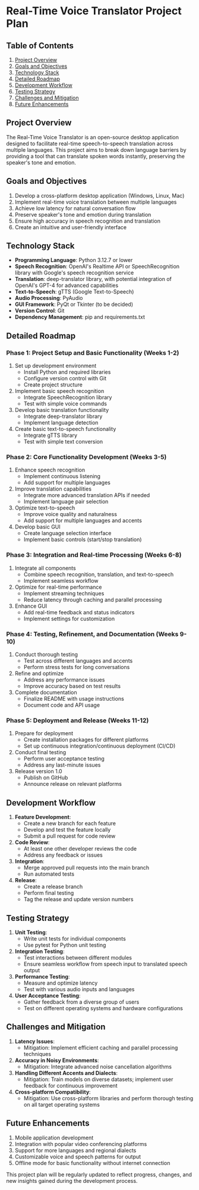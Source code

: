 # Real-Time Voice Translator Project Plan

## Table of Contents
1. [Project Overview](#project-overview)
2. [Goals and Objectives](#goals-and-objectives)
3. [Technology Stack](#technology-stack)
4. [Detailed Roadmap](#detailed-roadmap)
5. [Development Workflow](#development-workflow)
6. [Testing Strategy](#testing-strategy)
7. [Challenges and Mitigation](#challenges-and-mitigation)
8. [Future Enhancements](#future-enhancements)

## Project Overview

The Real-Time Voice Translator is an open-source desktop application designed to facilitate real-time speech-to-speech translation across multiple languages. This project aims to break down language barriers by providing a tool that can translate spoken words instantly, preserving the speaker's tone and emotion.

## Goals and Objectives

1. Develop a cross-platform desktop application (Windows, Linux, Mac)
2. Implement real-time voice translation between multiple languages
3. Achieve low latency for natural conversation flow
4. Preserve speaker's tone and emotion during translation
5. Ensure high accuracy in speech recognition and translation
6. Create an intuitive and user-friendly interface

## Technology Stack

- **Programming Language**: Python 3.12.7 or lower
- **Speech Recognition**: OpenAI's Realtime API or SpeechRecognition library with Google's speech recognition service
- **Translation**: deep-translator library, with potential integration of OpenAI's GPT-4 for advanced capabilities
- **Text-to-Speech**: gTTS (Google Text-to-Speech)
- **Audio Processing**: PyAudio
- **GUI Framework**: PyQt or Tkinter (to be decided)
- **Version Control**: Git
- **Dependency Management**: pip and requirements.txt

## Detailed Roadmap

### Phase 1: Project Setup and Basic Functionality (Weeks 1-2)
1. Set up development environment
   - Install Python and required libraries
   - Configure version control with Git
   - Create project structure
2. Implement basic speech recognition
   - Integrate SpeechRecognition library
   - Test with simple voice commands
3. Develop basic translation functionality
   - Integrate deep-translator library
   - Implement language detection
4. Create basic text-to-speech functionality
   - Integrate gTTS library
   - Test with simple text conversion

### Phase 2: Core Functionality Development (Weeks 3-5)
1. Enhance speech recognition
   - Implement continuous listening
   - Add support for multiple languages
2. Improve translation capabilities
   - Integrate more advanced translation APIs if needed
   - Implement language pair selection
3. Optimize text-to-speech
   - Improve voice quality and naturalness
   - Add support for multiple languages and accents
4. Develop basic GUI
   - Create language selection interface
   - Implement basic controls (start/stop translation)

### Phase 3: Integration and Real-time Processing (Weeks 6-8)
1. Integrate all components
   - Combine speech recognition, translation, and text-to-speech
   - Implement seamless workflow
2. Optimize for real-time performance
   - Implement streaming techniques
   - Reduce latency through caching and parallel processing
3. Enhance GUI
   - Add real-time feedback and status indicators
   - Implement settings for customization

### Phase 4: Testing, Refinement, and Documentation (Weeks 9-10)
1. Conduct thorough testing
   - Test across different languages and accents
   - Perform stress tests for long conversations
2. Refine and optimize
   - Address any performance issues
   - Improve accuracy based on test results
3. Complete documentation
   - Finalize README with usage instructions
   - Document code and API usage

### Phase 5: Deployment and Release (Weeks 11-12)
1. Prepare for deployment
   - Create installation packages for different platforms
   - Set up continuous integration/continuous deployment (CI/CD)
2. Conduct final testing
   - Perform user acceptance testing
   - Address any last-minute issues
3. Release version 1.0
   - Publish on GitHub
   - Announce release on relevant platforms

## Development Workflow

1. **Feature Development**:
   - Create a new branch for each feature
   - Develop and test the feature locally
   - Submit a pull request for code review
2. **Code Review**:
   - At least one other developer reviews the code
   - Address any feedback or issues
3. **Integration**:
   - Merge approved pull requests into the main branch
   - Run automated tests
4. **Release**:
   - Create a release branch
   - Perform final testing
   - Tag the release and update version numbers

## Testing Strategy

1. **Unit Testing**:
   - Write unit tests for individual components
   - Use pytest for Python unit testing
2. **Integration Testing**:
   - Test interactions between different modules
   - Ensure seamless workflow from speech input to translated speech output
3. **Performance Testing**:
   - Measure and optimize latency
   - Test with various audio inputs and languages
4. **User Acceptance Testing**:
   - Gather feedback from a diverse group of users
   - Test on different operating systems and hardware configurations

## Challenges and Mitigation

1. **Latency Issues**:
   - Mitigation: Implement efficient caching and parallel processing techniques
2. **Accuracy in Noisy Environments**:
   - Mitigation: Integrate advanced noise cancellation algorithms
3. **Handling Different Accents and Dialects**:
   - Mitigation: Train models on diverse datasets; implement user feedback for continuous improvement
4. **Cross-platform Compatibility**:
   - Mitigation: Use cross-platform libraries and perform thorough testing on all target operating systems

## Future Enhancements

1. Mobile application development
2. Integration with popular video conferencing platforms
3. Support for more languages and regional dialects
4. Customizable voice and speech patterns for output
5. Offline mode for basic functionality without internet connection

This project plan will be regularly updated to reflect progress, changes, and new insights gained during the development process.
